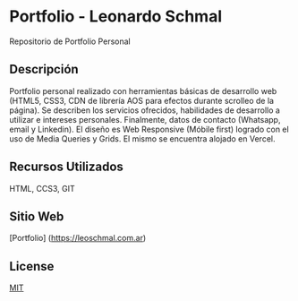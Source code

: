 
# Portfolio - Leonardo Schmal

Repositorio de Portfolio Personal
## Descripción
Portfolio personal realizado con herramientas básicas de desarrollo web (HTML5, CSS3, CDN de librería AOS para efectos durante scrolleo de la página).
Se describen los servicios ofrecidos, habilidades de desarrollo a utilizar e intereses personales.
Finalmente, datos de contacto (Whatsapp, email y Linkedin).
El diseño es Web Responsive (Móbile first) logrado con el uso de Media Queries y Grids.
El mismo se encuentra alojado en Vercel.

## Recursos Utilizados
HTML, CCS3, GIT

## Sitio Web
[Portfolio] (https://leoschmal.com.ar)

## License
[MIT](https://choosealicense.com/licenses/mit/)
